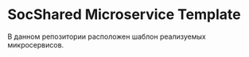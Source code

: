 # SocShared Microservice Template

В данном репозитории расположен шаблон реализуемых микросервисов.

